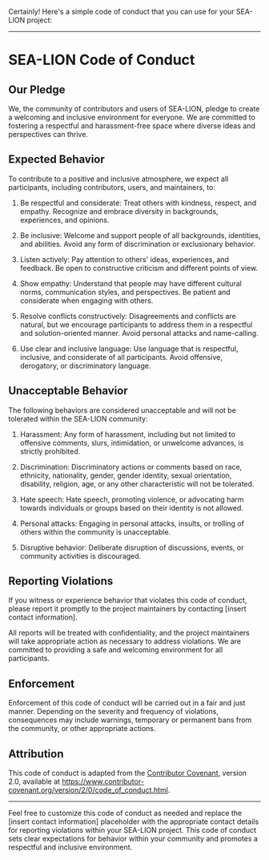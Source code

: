 Certainly! Here's a simple code of conduct that you can use for your SEA-LION project:

---

# SEA-LION Code of Conduct

## Our Pledge

We, the community of contributors and users of SEA-LION, pledge to create a welcoming and inclusive environment for everyone. We are committed to fostering a respectful and harassment-free space where diverse ideas and perspectives can thrive.

## Expected Behavior

To contribute to a positive and inclusive atmosphere, we expect all participants, including contributors, users, and maintainers, to:

1. Be respectful and considerate: Treat others with kindness, respect, and empathy. Recognize and embrace diversity in backgrounds, experiences, and opinions.

2. Be inclusive: Welcome and support people of all backgrounds, identities, and abilities. Avoid any form of discrimination or exclusionary behavior.

3. Listen actively: Pay attention to others' ideas, experiences, and feedback. Be open to constructive criticism and different points of view.

4. Show empathy: Understand that people may have different cultural norms, communication styles, and perspectives. Be patient and considerate when engaging with others.

5. Resolve conflicts constructively: Disagreements and conflicts are natural, but we encourage participants to address them in a respectful and solution-oriented manner. Avoid personal attacks and name-calling.

6. Use clear and inclusive language: Use language that is respectful, inclusive, and considerate of all participants. Avoid offensive, derogatory, or discriminatory language.

## Unacceptable Behavior

The following behaviors are considered unacceptable and will not be tolerated within the SEA-LION community:

1. Harassment: Any form of harassment, including but not limited to offensive comments, slurs, intimidation, or unwelcome advances, is strictly prohibited.

2. Discrimination: Discriminatory actions or comments based on race, ethnicity, nationality, gender, gender identity, sexual orientation, disability, religion, age, or any other characteristic will not be tolerated.

3. Hate speech: Hate speech, promoting violence, or advocating harm towards individuals or groups based on their identity is not allowed.

4. Personal attacks: Engaging in personal attacks, insults, or trolling of others within the community is unacceptable.

5. Disruptive behavior: Deliberate disruption of discussions, events, or community activities is discouraged.

## Reporting Violations

If you witness or experience behavior that violates this code of conduct, please report it promptly to the project maintainers by contacting [insert contact information].

All reports will be treated with confidentiality, and the project maintainers will take appropriate action as necessary to address violations. We are committed to providing a safe and welcoming environment for all participants.

## Enforcement

Enforcement of this code of conduct will be carried out in a fair and just manner. Depending on the severity and frequency of violations, consequences may include warnings, temporary or permanent bans from the community, or other appropriate actions.

## Attribution

This code of conduct is adapted from the [Contributor Covenant](https://www.contributor-covenant.org), version 2.0, available at https://www.contributor-covenant.org/version/2/0/code_of_conduct.html.

---

Feel free to customize this code of conduct as needed and replace the [insert contact information] placeholder with the appropriate contact details for reporting violations within your SEA-LION project. This code of conduct sets clear expectations for behavior within your community and promotes a respectful and inclusive environment.
